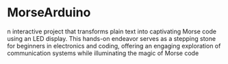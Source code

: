 # MorseArduino
n interactive project that transforms plain text into captivating Morse code using an LED display. This hands-on endeavor serves as a stepping stone for beginners in electronics and coding, offering an engaging exploration of communication systems while illuminating the magic of Morse code
